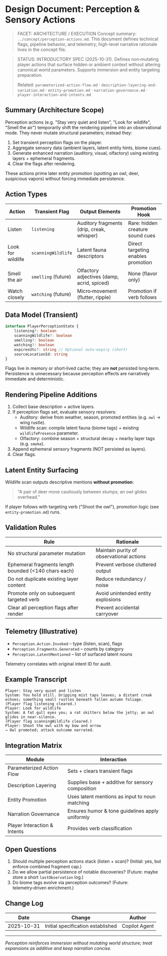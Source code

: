 # Design Document: Perception & Sensory Actions

> FACET: ARCHITECTURE / EXECUTION
> Concept summary: `../concept/perception-actions.md`. This document defines technical flags, pipeline behavior, and telemetry; high-level narrative rationale lives in the concept file.

> STATUS: INTRODUCTORY SPEC (2025-10-31). Defines non‑mutating player actions that surface hidden or ambient context without altering canonical world parameters. Supports immersion and entity targeting preparation.
>
> Related: `parameterized-action-flow.md` · `description-layering-and-variation.md` · `entity-promotion.md` · `narration-governance.md` · `player-interaction-and-intents.md`

## Summary (Architecture Scope)

Perception actions (e.g. "Stay very quiet and listen", "Look for wildlife", "Smell the air") temporarily shift the rendering pipeline into an observational mode. They never mutate structural parameters; instead they:

1. Set transient perception flags on the player.
2. Aggregate sensory data (ambient layers, latent entity hints, biome cues).
3. Generate enhanced narration (auditory, visual, olfactory) using existing layers + ephemeral fragments.
4. Clear the flags after rendering.

These actions prime later entity promotion (spotting an owl, deer, suspicious vapors) without forcing immediate persistence.

## Action Types

| Action            | Transient Flag      | Output Elements                            | Promotion Hook                     |
| ----------------- | ------------------- | ------------------------------------------ | ---------------------------------- |
| Listen            | `listening`         | Auditory fragments (drip, creak, whisper)  | Rare: hidden creature sound cues   |
| Look for wildlife | `scanningWildlife`  | Latent fauna descriptors                   | Direct targeting enables promotion |
| Smell the air     | `smelling` (future) | Olfactory adjectives (damp, acrid, spiced) | None (flavor only)                 |
| Watch closely     | `watching` (future) | Micro‑movement (flutter, ripple)           | Promotion if verb follows          |

## Data Model (Transient)

```ts
interface PlayerPerceptionState {
    listening?: boolean
    scanningWildlife?: boolean
    smelling?: boolean
    watching?: boolean
    expiresUtc?: string // Optional auto-expiry (short)
    sourceLocationId: string
}
```

Flags live in memory or short‑lived cache; they are **not** persisted long‑term. Persistence is unnecessary because perception effects are narratively immediate and deterministic.

## Rendering Pipeline Additions

1. Collect base description + active layers.
2. If perception flags set, evaluate sensory resolvers:
    - Auditory: derive from weather, season, promoted entities (e.g. `owl` → wing rustle).
    - Wildlife scan: compile latent fauna (biome tags) + existing `wildlifePresence` parameter.
    - Olfactory: combine season + structural decay + nearby layer tags (e.g. `smoke`).
3. Append ephemeral sensory fragments (NOT persisted as layers).
4. Clear flags.

## Latent Entity Surfacing

Wildlife scan outputs descriptive mentions **without promotion**:

> "A pair of deer move cautiously between stumps; an owl glides overhead."

If player follows with targeting verb ("Shoot the owl"), promotion logic (see `entity-promotion.md`) runs.

## Validation Rules

| Rule                                                 | Rationale                                |
| ---------------------------------------------------- | ---------------------------------------- |
| No structural parameter mutation                     | Maintain purity of observational actions |
| Ephemeral fragments length bounded (<140 chars each) | Prevent verbose cluttered output         |
| Do not duplicate existing layer content              | Reduce redundancy / noise                |
| Promote only on subsequent targeted verb             | Avoid unintended entity explosions       |
| Clear all perception flags after render              | Prevent accidental carryover             |

## Telemetry (Illustrative)

-   `Perception.Action.Invoked` – type (listen, scan), flags
-   `Perception.Fragments.Generated` – counts by category
-   `Perception.LatentMentioned` – list of surfaced latent nouns

Telemetry correlates with original intent ID for audit.

## Example Transcript

```
Player: Stay very quiet and listen
System: You hold still. Dripping mist taps leaves; a distant creak echoes; something small rustles beneath fallen autumn foliage.
(Player flag listening cleared.)
Player: Look for wildlife
System: A fat gull eyes you; a rat skitters below the jetty; an owl glides in near‑silence.
(Player flag scanningWildlife cleared.)
Player: Shoot the owl with my bow and arrow
→ Owl promoted; attack outcome narrated.
```

## Integration Matrix

| Module                       | Interaction                                      |
| ---------------------------- | ------------------------------------------------ |
| Parameterized Action Flow    | Sets + clears transient flags                    |
| Description Layering         | Supplies base + additive for sensory composition |
| Entity Promotion             | Uses latent mentions as input to noun matching   |
| Narration Governance         | Ensures humor & tone guidelines apply uniformly  |
| Player Interaction & Intents | Provides verb classification                     |

## Open Questions

1. Should multiple perception actions stack (listen + scan)? (Initial: yes, but enforce combined fragment cap.)
2. Do we allow partial persistence of notable discoveries? (Future: maybe store a short `lastObservation` log.)
3. Do biome tags evolve via perception outcomes? (Future: telemetry‑driven enrichment.)

## Change Log

| Date       | Change                            | Author        |
| ---------- | --------------------------------- | ------------- |
| 2025-10-31 | Initial specification established | Copilot Agent |

---

_Perception reinforces immersion without mutating world structure; treat expansions as additive and keep narration concise._

